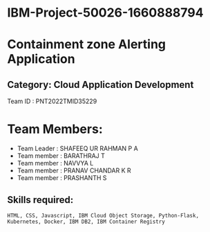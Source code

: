 # IBM-Project-50026-1660888794
# Containment zone Alerting Application
## Category: Cloud Application Development
Team ID : PNT2022TMID35229

# Team Members:
  - Team Leader : SHAFEEQ UR RAHMAN P A
  - Team member : BARATHRAJ T
  - Team member : NAVVYA L
  - Team member : PRANAV CHANDAR K R
  - Team member : PRASHANTH S

## Skills required:
    HTML, CSS, Javascript, IBM Cloud Object Storage, Python-Flask, Kubernetes, Docker, IBM DB2, IBM Container Registry
